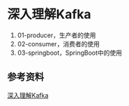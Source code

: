 # 深入理解Kafka

1. 01-producer，生产者的使用
2. 02-consumer，消费者的使用
3. 03-springboot，SpringBoot中的使用


## 参考资料
[深入理解Kafka](https://book.douban.com/subject/30437872/)